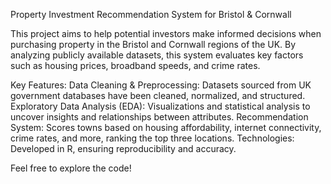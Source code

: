 Property Investment Recommendation System for Bristol & Cornwall

This project aims to help potential investors make informed decisions when purchasing property in the Bristol and Cornwall regions of the UK. By analyzing publicly available datasets, this system evaluates key factors such as housing prices, broadband speeds, and crime rates. 

Key Features:
Data Cleaning & Preprocessing: Datasets sourced from UK government databases have been cleaned, normalized, and structured.
Exploratory Data Analysis (EDA): Visualizations and statistical analysis to uncover insights and relationships between attributes.
Recommendation System: Scores towns based on housing affordability, internet connectivity, crime rates, and more, ranking the top three locations.
Technologies: Developed in R, ensuring reproducibility and accuracy.

Feel free to explore the code!
